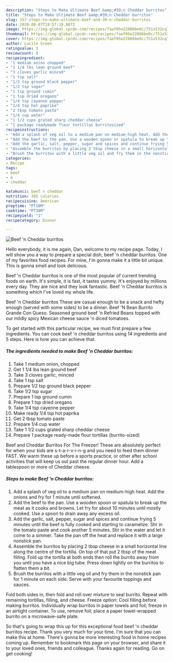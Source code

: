 ```yaml
---
description: "Steps to Make Ultimate Beef &amp;#39;n Cheddar burritos"
title: "Steps to Make Ultimate Beef &amp;#39;n Cheddar burritos"
slug: 157-steps-to-make-ultimate-beef-and-39-n-cheddar-burritos
date: 2020-08-07T19:57:19.807Z
image: https://img-global.cpcdn.com/recipes/faaf05e22086be0c/751x532cq70/beef-n-cheddar-burritos-recipe-main-photo.jpg
thumbnail: https://img-global.cpcdn.com/recipes/faaf05e22086be0c/751x532cq70/beef-n-cheddar-burritos-recipe-main-photo.jpg
cover: https://img-global.cpcdn.com/recipes/faaf05e22086be0c/751x532cq70/beef-n-cheddar-burritos-recipe-main-photo.jpg
author: Lucile Green
ratingvalue: 3
reviewcount: 8
recipeingredient:
- "1 medium onion chopped"
- "1 1/4 lbs lean ground beef"
- "3 cloves garlic minced"
- "1 tsp salt"
- "1/2 tsp ground black pepper"
- "1/2 tsp sugar"
- "1 tsp ground cumin"
- "1 tsp dried oregano"
- "1/4 tsp cayenne pepper"
- "1/4 tsp hot paprika"
- "2 tbsp tomato paste"
- "1/4 cup water"
- "1 1/2 cups grated sharp cheddar cheese"
- "1 package readymade flour tortillas burritosized"
recipeinstructions:
- "Add a splash of veg oil to a medium pan on medium-high heat. Add the onions and fry for 1 minute until softened."
- "Add the beef to the pan. Use a wooden spoon or spatula to break up the meat as it cooks and browns. Let fry for about 10 minutes until mostly cooked. Use a spoon to drain away any excess oil."
- "Add the garlic, salt, pepper, sugar and spices and continue frying 5 minutes until the beef is fully cooked and starting to caramelize. Stir in the tomato paste and cook another 5 minutes. Stir in the water and let it come to a simmer. Take the pan off the heat and replace it with a large nonstick pan."
- "Assemble the burritos by placing 2 tbsp cheese in a small horizontal line along the centre of the tortilla. On top of that put 2 tbsp of the meat filling. Fold up the tortilla at both ends then roll the burrito away from you until you have a nice big tube. Press down lightly on the burritos to flatten them a bit."
- "Brush the burritos with a little veg oil and fry them in the nonstick pan for 1 minute on each side. Serve with your favourite toppings and sauces."
categories:
- Recipe
tags:
- beef
- n
- cheddar

katakunci: beef n cheddar 
nutrition: 265 calories
recipecuisine: American
preptime: "PT18M"
cooktime: "PT38M"
recipeyield: "1"
recipecategory: Dinner

---
```



![Beef &#39;n Cheddar burritos](https://img-global.cpcdn.com/recipes/faaf05e22086be0c/751x532cq70/beef-n-cheddar-burritos-recipe-main-photo.jpg)

Hello everybody, it is me again, Dan, welcome to my recipe page. Today, I will show you a way to prepare a special dish, beef &#39;n cheddar burritos. One of my favorites food recipes. For mine, I'm gonna make it a little bit unique. This is gonna smell and look delicious.

Beef &#39;n Cheddar burritos is one of the most popular of current trending foods on earth. It's simple, it is fast, it tastes yummy. It's enjoyed by millions every day. They are nice and they look fantastic. Beef &#39;n Cheddar burritos is something which I've loved my whole life.

Beef &#39;n Cheddar burritos These are casual enough to be a snack and hefty enough (served with some sides) to be a dinner. Beef &#39;N Bean Burrito Grande Con Queso. Seasoned ground beef &#39;n Refried Beans topped with our mildly spicy Mexican cheese sauce &#39;n diced tomatoes.


To get started with this particular recipe, we must first prepare a few ingredients. You can cook beef &#39;n cheddar burritos using 14 ingredients and 5 steps. Here is how you can achieve that.

<!--inarticleads1-->

##### The ingredients needed to make Beef &#39;n Cheddar burritos:

1. Take 1 medium onion, chopped
1. Get 1 1/4 lbs lean ground beef
1. Take 3 cloves garlic, minced
1. Take 1 tsp salt
1. Prepare 1/2 tsp ground black pepper
1. Take 1/2 tsp sugar
1. Prepare 1 tsp ground cumin
1. Prepare 1 tsp dried oregano
1. Take 1/4 tsp cayenne pepper
1. Make ready 1/4 tsp hot paprika
1. Get 2 tbsp tomato paste
1. Prepare 1/4 cup water
1. Take 1 1/2 cups grated sharp cheddar cheese
1. Prepare 1 package ready-made flour tortillas (burrito-sized)


Beef and Cheddar Burritos For The Freezer! These are absolutely perfect for when your kids are s-t-a-r-v-i-n-g and you need to feed them dinner FAST. We warm these up before a sports practice, or other after school activities that will keep us out past the regular dinner hour. Add a tablespoon or more of Cheddar cheese. 

<!--inarticleads2-->

##### Steps to make Beef &#39;n Cheddar burritos:

1. Add a splash of veg oil to a medium pan on medium-high heat. Add the onions and fry for 1 minute until softened.
1. Add the beef to the pan. Use a wooden spoon or spatula to break up the meat as it cooks and browns. Let fry for about 10 minutes until mostly cooked. Use a spoon to drain away any excess oil.
1. Add the garlic, salt, pepper, sugar and spices and continue frying 5 minutes until the beef is fully cooked and starting to caramelize. Stir in the tomato paste and cook another 5 minutes. Stir in the water and let it come to a simmer. Take the pan off the heat and replace it with a large nonstick pan.
1. Assemble the burritos by placing 2 tbsp cheese in a small horizontal line along the centre of the tortilla. On top of that put 2 tbsp of the meat filling. Fold up the tortilla at both ends then roll the burrito away from you until you have a nice big tube. Press down lightly on the burritos to flatten them a bit.
1. Brush the burritos with a little veg oil and fry them in the nonstick pan for 1 minute on each side. Serve with your favourite toppings and sauces.


Fold both sides in, then fold and roll over mixture to seal burrito. Repeat with remaining tortillas, filling, and cheese. Freeze option: Cool filling before making burritos. Individually wrap burritos in paper towels and foil; freeze in an airtight container. To use, remove foil; place a paper towel-wrapped burrito on a microwave-safe plate. 

So that's going to wrap this up for this exceptional food beef &#39;n cheddar burritos recipe. Thank you very much for your time. I'm sure that you can make this at home. There's gonna be more interesting food in home recipes coming up. Remember to bookmark this page on your browser, and share it to your loved ones, friends and colleague. Thanks again for reading. Go on get cooking!
